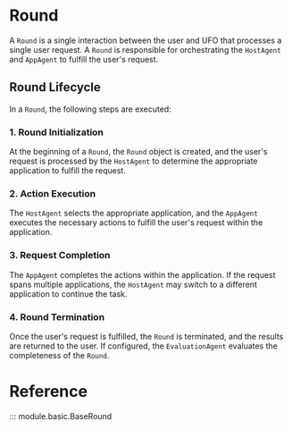 # Round

A `Round` is a single interaction between the user and UFO that processes a single user request. A `Round` is responsible for orchestrating the `HostAgent` and `AppAgent` to fulfill the user's request.


## Round Lifecycle

In a `Round`, the following steps are executed:

### 1. Round Initialization
At the beginning of a `Round`, the `Round` object is created, and the user's request is processed by the `HostAgent` to determine the appropriate application to fulfill the request.

### 2. Action Execution
The `HostAgent` selects the appropriate application, and the `AppAgent` executes the necessary actions to fulfill the user's request within the application.

### 3. Request Completion
The `AppAgent` completes the actions within the application. If the request spans multiple applications, the `HostAgent` may switch to a different application to continue the task.

### 4. Round Termination
Once the user's request is fulfilled, the `Round` is terminated, and the results are returned to the user. If configured, the `EvaluationAgent` evaluates the completeness of the `Round`.


# Reference

::: module.basic.BaseRound